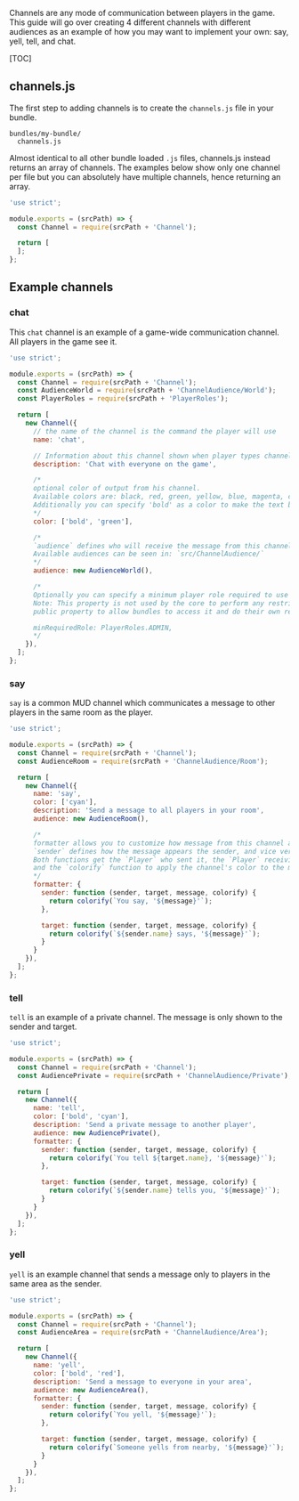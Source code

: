 Channels are any mode of communication between players in the game. This guide will go over creating 4 different
channels with different audiences as an example of how you may want to implement your own: say, yell, tell, and chat.

[TOC]

## channels.js

The first step to adding channels is to create the `channels.js` file in your bundle.

```
bundles/my-bundle/
  channels.js
```

Almost identical to all other bundle loaded `.js` files, channels.js instead returns an array of channels. The examples
below show only one channel per file but you can absolutely have multiple channels, hence returning an array.

```javascript
'use strict';

module.exports = (srcPath) => {
  const Channel = require(srcPath + 'Channel');

  return [
  ];
};
```

## Example channels

### chat

This `chat` channel is an example of a game-wide communication channel. All players in the game see it.

```javascript
'use strict';

module.exports = (srcPath) => {
  const Channel = require(srcPath + 'Channel');
  const AudienceWorld = require(srcPath + 'ChannelAudience/World');
  const PlayerRoles = require(srcPath + 'PlayerRoles');

  return [
    new Channel({
      // the name of the channel is the command the player will use
      name: 'chat',

      // Information about this channel shown when player types channel name without a message
      description: 'Chat with everyone on the game',

      /*
      optional color of output from his channel.
      Available colors are: black, red, green, yellow, blue, magenta, cyan, and white.
      Additionally you can specify 'bold' as a color to make the text bold. e.g., color: ['bold', 'red'],
      */
      color: ['bold', 'green'],

      /*
      `audience` defines who will receive the message from this channel.
      Available audiences can be seen in: `src/ChannelAudience/`
      */
      audience: new AudienceWorld(),

      /*
      Optionally you can specify a minimum player role required to use the channel
      Note: This property is not used by the core to perform any restrictions, it is simply added as a
      public property to allow bundles to access it and do their own restriction.

      minRequiredRole: PlayerRoles.ADMIN,
      */
    }),
  ];
};
```

### say

`say` is a common MUD channel which communicates a message to other players in the same room as the player.

```javascript
'use strict';

module.exports = (srcPath) => {
  const Channel = require(srcPath + 'Channel');
  const AudienceRoom = require(srcPath + 'ChannelAudience/Room');

  return [
    new Channel({
      name: 'say',
      color: ['cyan'],
      description: 'Send a message to all players in your room',
      audience: new AudienceRoom(),

      /*
      formatter allows you to customize how message from this channel appear to the sender and receiver
      `sender` defines how the message appears the sender, and vice versa for target.
      Both functions get the `Player` who sent it, the `Player` receiving the message, the message itself
      and the `colorify` function to apply the channel's color to the message.
      */
      formatter: {
        sender: function (sender, target, message, colorify) {
          return colorify(`You say, '${message}'`);
        },

        target: function (sender, target, message, colorify) {
          return colorify(`${sender.name} says, '${message}'`);
        }
      }
    }),
  ];
};
```

### tell

`tell` is an example of a private channel. The message is only shown to the sender and target.

```javascript
'use strict';

module.exports = (srcPath) => {
  const Channel = require(srcPath + 'Channel');
  const AudiencePrivate = require(srcPath + 'ChannelAudience/Private');

  return [
    new Channel({
      name: 'tell',
      color: ['bold', 'cyan'],
      description: 'Send a private message to another player',
      audience: new AudiencePrivate(),
      formatter: {
        sender: function (sender, target, message, colorify) {
          return colorify(`You tell ${target.name}, '${message}'`);
        },

        target: function (sender, target, message, colorify) {
          return colorify(`${sender.name} tells you, '${message}'`);
        }
      }
    }),
  ];
};
```

### yell

`yell` is an example channel that sends a message only to players in the same area as the sender.

```javascript
'use strict';

module.exports = (srcPath) => {
  const Channel = require(srcPath + 'Channel');
  const AudienceArea = require(srcPath + 'ChannelAudience/Area');

  return [
    new Channel({
      name: 'yell',
      color: ['bold', 'red'],
      description: 'Send a message to everyone in your area',
      audience: new AudienceArea(),
      formatter: {
        sender: function (sender, target, message, colorify) {
          return colorify(`You yell, '${message}'`);
        },

        target: function (sender, target, message, colorify) {
          return colorify(`Someone yells from nearby, '${message}'`);
        }
      }
    }),
  ];
};
```

